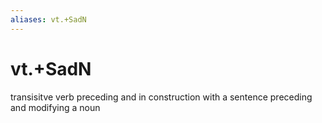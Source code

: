 ```yaml
---
aliases: vt.+SadN
---
```

# vt.+SadN

transisitve verb preceding and in construction with a sentence preceding and modifying a noun